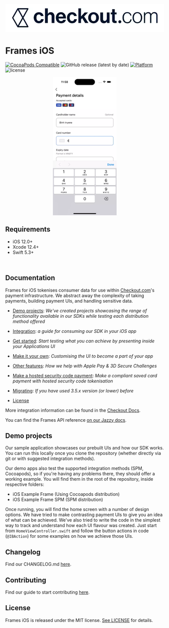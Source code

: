 ![Checkout.com](https://github.com/checkout/frames-ios/blob/main/.github/media/checkout-logo.png)

# Frames iOS
[![CocoaPods Compatible](https://img.shields.io/cocoapods/v/Frames.svg)](https://img.shields.io/cocoapods/v/Frames)
![GitHub release (latest by date)](https://img.shields.io/github/v/release/checkout/frames-ios?label=spm)
[![Platform](https://img.shields.io/cocoapods/p/Frames.svg?style=flat)]()
![license](https://img.shields.io/github/license/checkout/frames-ios.svg)

<div align="center">
    <img width=40% src="https://github.com/checkout/frames-ios/blob/main/.github/media/demo-frames-ios.webp?raw=true">
</div>

## Requirements

- iOS 12.0+
- Xcode 12.4+
- Swift 5.3+

 
## Documentation

Frames for iOS tokenises consumer data for use within [Checkout.com](https://www.checkout.com)'s payment infrastructure. We abstract away the complexity of taking payments, building payment UIs, and handling sensitive data.

- [Demo projects](#Demo-projects): _We've created projects showcasing the range of functionality available in our SDKs while testing each distribution method offered_

- [Integration](https://github.com/checkout/frames-ios/blob/main/.github/partial-readmes/Integration.md): _a guide for consuming our SDK in your iOS app_

- [Get started](https://github.com/checkout/frames-ios/blob/main/.github/partial-readmes/GetStarted.md): _Start testing what you can achieve by presenting inside your Applications UI_ 

- [Make it your own](https://github.com/checkout/frames-ios/blob/main/.github/partial-readmes/MakeItYourOwn.md): _Customising the UI to become a part of your app_

- [Other features](https://github.com/checkout/frames-ios/blob/main/.github/partial-readmes/OtherFeatures.md): _How we help with Apple Pay & 3D Secure Challenges_

- [Make a hosted security code payment](https://github.com/checkout/frames-ios/blob/update/4.3.0/.github/partial-readmes/SecurityCodeComponent.md): _Make a compliant saved card payment with hosted security code tokenisation_

- [Migrating](https://github.com/checkout/frames-ios/blob/main/.github/partial-readmes/Migration.md): _If you have used 3.5.x version (or lower) before_

- [License](#License)


More integration information can be found in the [Checkout Docs](https://docs.checkout.com/integrate/sdks/ios-sdk).
   
You can find the Frames API reference [on our Jazzy docs](https://checkout.github.io/frames-ios/index.html).

## Demo projects

Our sample application showcases our prebuilt UIs and how our SDK works. You can run this locally once you clone the repository (whether directly via git or with suggested integration methods).

Our demo apps also test the supported integration methods (SPM, Cocoapods), so if you're having any problems there, they should offer a working example. You will find them in the root of the repository, inside respective folders:
- iOS Example Frame (Using Cocoapods distribution)
- iOS Example Frame SPM (SPM distribution)

Once running, you will find the home screen with a number of design options. We have tried to make contrasting payment UIs to give you an idea of what can be achieved. We've also tried to write the code in the simplest way to track and understand how each UI flavour was created. Just start from `HomeViewController.swift` and follow the button actions in code (`@IBAction`) for some examples on how we achieve those UIs.
 
## Changelog

Find our CHANGELOG.md [here](https://github.com/checkout/frames-ios/blob/main/.github/CHANGELOG.md).

## Contributing

Find our guide to start contributing [here](https://github.com/checkout/frames-ios/blob/main/.github/CONTRIBUTING.md).

## License

Frames iOS is released under the MIT license. [See LICENSE](https://github.com/checkout/frames-ios/blob/main/LICENSE) for details.
